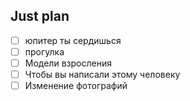 ## Just plan
- [ ] юпитер ты сердишься 
- [ ] прогулка 
- [ ] Модели взросления
- [ ] Чтобы вы написали этому человеку
- [ ] Изменение фотографий
